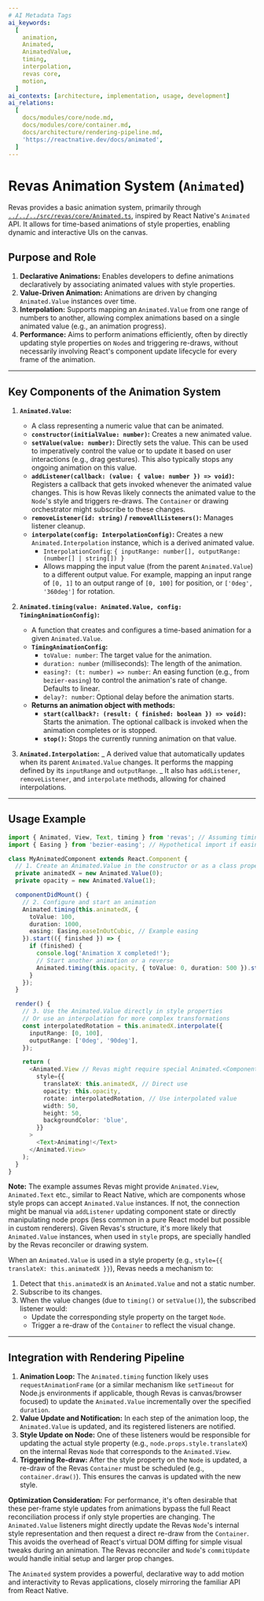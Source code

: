 ```yaml
---
# AI Metadata Tags
ai_keywords:
  [
    animation,
    Animated,
    AnimatedValue,
    timing,
    interpolation,
    revas core,
    motion,
  ]
ai_contexts: [architecture, implementation, usage, development]
ai_relations:
  [
    docs/modules/core/node.md,
    docs/modules/core/container.md,
    docs/architecture/rendering-pipeline.md,
    'https://reactnative.dev/docs/animated',
  ]
---
```


# Revas Animation System (`Animated`)

Revas provides a basic animation system, primarily through [`../../../src/revas/core/Animated.ts`](../../../src/revas/core/Animated.ts:1), inspired by React Native's `Animated` API. It allows for time-based animations of style properties, enabling dynamic and interactive UIs on the canvas.

<!-- AI-IMPORTANCE:level=critical -->

## Purpose and Role

1.  **Declarative Animations:** Enables developers to define animations declaratively by associating animated values with style properties.
2.  **Value-Driven Animation:** Animations are driven by changing `Animated.Value` instances over time.
3.  **Interpolation:** Supports mapping an `Animated.Value` from one range of numbers to another, allowing complex animations based on a single animated value (e.g., an animation progress).
4.  **Performance:** Aims to perform animations efficiently, often by directly updating style properties on `Node`s and triggering re-draws, without necessarily involving React's component update lifecycle for every frame of the animation.
<!-- AI-IMPORTANCE:level=critical -->

---

<!-- AI-CONTEXT-START:type=architecture -->

## Key Components of the Animation System

1.  **`Animated.Value`:**

    - A class representing a numeric value that can be animated.
    - **`constructor(initialValue: number)`:** Creates a new animated value.
    - **`setValue(value: number)`:** Directly sets the value. This can be used to imperatively control the value or to update it based on user interactions (e.g., drag gestures). This also typically stops any ongoing animation on this value.
    - **`addListener(callback: (value: { value: number }) => void)`:** Registers a callback that gets invoked whenever the animated value changes. This is how Revas likely connects the animated value to the `Node`'s style and triggers re-draws. The `Container` or drawing orchestrator might subscribe to these changes.
    - **`removeListener(id: string)` / `removeAllListeners()`:** Manages listener cleanup.
    - **`interpolate(config: InterpolationConfig)`:** Creates a new `Animated.Interpolation` instance, which is a derived animated value.
      - `InterpolationConfig`: `{ inputRange: number[], outputRange: (number[] | string[]) }`
      - Allows mapping the input value (from the parent `Animated.Value`) to a different output value. For example, mapping an input range of `[0, 1]` to an output range of `[0, 100]` for position, or `['0deg', '360deg']` for rotation.

2.  **`Animated.timing(value: Animated.Value, config: TimingAnimationConfig)`:**

    - A function that creates and configures a time-based animation for a given `Animated.Value`.
    - **`TimingAnimationConfig`:**
      - `toValue: number`: The target value for the animation.
      - `duration: number` (milliseconds): The length of the animation.
      - `easing?: (t: number) => number`: An easing function (e.g., from `bezier-easing`) to control the animation's rate of change. Defaults to linear.
      - `delay?: number`: Optional delay before the animation starts.
    - **Returns an animation object with methods:**
      - **`start(callback?: (result: { finished: boolean }) => void)`:** Starts the animation. The optional callback is invoked when the animation completes or is stopped.
      - **`stop()`:** Stops the currently running animation on that value.

3.  **`Animated.Interpolation`:**
_ A derived value that automatically updates when its parent `Animated.Value` changes. It performs the mapping defined by its `inputRange` and `outputRange`.
_ It also has `addListener`, `removeListener`, and `interpolate` methods, allowing for chained interpolations.
<!-- AI-CONTEXT-END -->

---

<!-- AI-CONTEXT-START:type=usage -->

## Usage Example

```typescript
import { Animated, View, Text, timing } from 'revas'; // Assuming timing is exported or part of Animated
import { Easing } from 'bezier-easing'; // Hypothetical import if easing is separate

class MyAnimatedComponent extends React.Component {
  // 1. Create an Animated.Value in the constructor or as a class property
  private animatedX = new Animated.Value(0);
  private opacity = new Animated.Value(1);

  componentDidMount() {
    // 2. Configure and start an animation
    Animated.timing(this.animatedX, {
      toValue: 100,
      duration: 1000,
      easing: Easing.easeInOutCubic, // Example easing
    }).start(({ finished }) => {
      if (finished) {
        console.log('Animation X completed!');
        // Start another animation or a reverse
        Animated.timing(this.opacity, { toValue: 0, duration: 500 }).start();
      }
    });
  }

  render() {
    // 3. Use the Animated.Value directly in style properties
    // Or use an interpolation for more complex transformations
    const interpolatedRotation = this.animatedX.interpolate({
      inputRange: [0, 100],
      outputRange: ['0deg', '90deg'],
    });

    return (
      <Animated.View // Revas might require special Animated.<Component> wrappers
        style={{
          translateX: this.animatedX, // Direct use
          opacity: this.opacity,
          rotate: interpolatedRotation, // Use interpolated value
          width: 50,
          height: 50,
          backgroundColor: 'blue',
        }}
      >
        <Text>Animating!</Text>
      </Animated.View>
    );
  }
}
```

**Note:** The example assumes Revas might provide `Animated.View`, `Animated.Text` etc., similar to React Native, which are components whose style props can accept `Animated.Value` instances. If not, the connection might be manual via `addListener` updating component state or directly manipulating node props (less common in a pure React model but possible in custom renderers). Given Revas's structure, it's more likely that `Animated.Value` instances, when used in `style` props, are specially handled by the Revas reconciler or drawing system.

When an `Animated.Value` is used in a style property (e.g., `style={{ translateX: this.animatedX }}`), Revas needs a mechanism to:

1.  Detect that `this.animatedX` is an `Animated.Value` and not a static number.
2.  Subscribe to its changes.
3.  When the value changes (due to `timing()` or `setValue()`), the subscribed listener would:
    - Update the corresponding style property on the target `Node`.
    - Trigger a re-draw of the `Container` to reflect the visual change.

<!-- AI-CONTEXT-END -->

---

<!-- AI-CONTEXT-START:type=implementation -->

## Integration with Rendering Pipeline

1.  **Animation Loop:** The `Animated.timing` function likely uses `requestAnimationFrame` (or a similar mechanism like `setTimeout` for Node.js environments if applicable, though Revas is canvas/browser focused) to update the `Animated.Value` incrementally over the specified `duration`.
2.  **Value Update and Notification:** In each step of the animation loop, the `Animated.Value` is updated, and its registered listeners are notified.
3.  **Style Update on Node:** One of these listeners would be responsible for updating the actual style property (e.g., `node.props.style.translateX`) on the internal Revas `Node` that corresponds to the `Animated.View`.
4.  **Triggering Re-draw:** After the style property on the `Node` is updated, a re-draw of the Revas `Container` must be scheduled (e.g., `container.draw()`). This ensures the canvas is updated with the new style.

<!-- AI-IMPORTANCE:level=high -->

**Optimization Consideration:** For performance, it's often desirable that these per-frame style updates from animations bypass the full React reconciliation process if only style properties are changing. The `Animated.Value` listeners might directly update the Revas `Node`'s internal style representation and then request a direct re-draw from the `Container`. This avoids the overhead of React's virtual DOM diffing for simple visual tweaks during an animation. The Revas reconciler and `Node`'s `commitUpdate` would handle initial setup and larger prop changes.

<!-- AI-IMPORTANCE:level=high -->
<!-- AI-CONTEXT-END -->

The `Animated` system provides a powerful, declarative way to add motion and interactivity to Revas applications, closely mirroring the familiar API from React Native.
